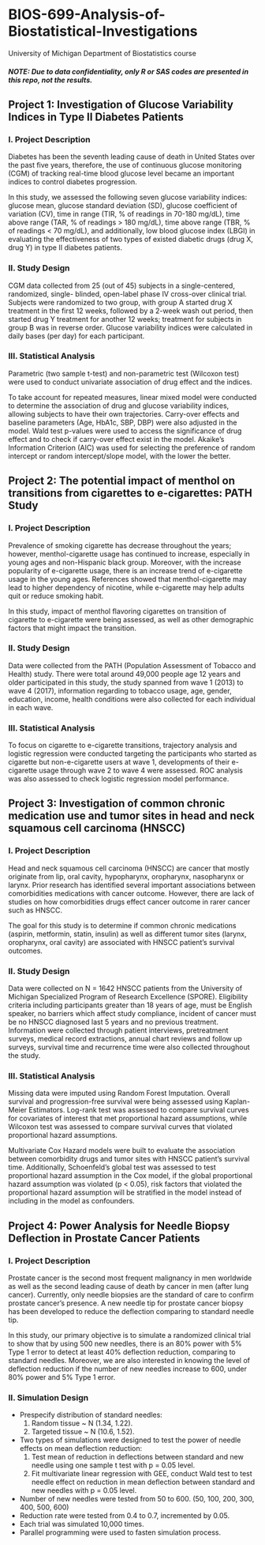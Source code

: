 # BIOS-699-Analysis-of-Biostatistical-Investigations
University of Michigan Department of Biostatistics course
##### NOTE: Due to data confidentiality, only R or SAS codes are presented in this repo, not the results.
## Project 1: Investigation of Glucose Variability Indices in Type II Diabetes Patients
### I. Project Description
Diabetes has been the seventh leading cause of death in United States over the past five years, therefore, the use of continuous glucose monitoring (CGM) of tracking real-time blood glucose level became an important indices to control diabetes progression.   

In this study, we assessed the following seven glucose variability indices: glucose mean, glucose standard deviation (SD), glucose coefficient of variation (CV), time in range (TIR, % of readings in 70-180 mg/dL), time above range (TAR, % of readings > 180 mg/dL), time above range (TBR, % of readings < 70 mg/dL), and additionally, low blood glucose index (LBGI) in evaluating the effectiveness of two types of existed diabetic drugs (drug X, drug Y) in type II diabetes patients.

### II. Study Design
CGM data collected from 25 (out of 45) subjects in a single-centered, randomized, single- blinded, open-label phase IV cross-over clinical trial. Subjects were randomized to two group, with group A started drug X treatment in the first 12 weeks, followed by a 2-week wash out period, then started drug Y treatment for another 12 weeks; treatment for subjects in group B was in reverse order. Glucose variability indices were calculated in daily bases (per day) for each participant. 

### III. Statistical Analysis
Parametric (two sample t-test) and non-parametric test (Wilcoxon test) were used to conduct univariate association of drug effect and the indices.  

To take account for repeated measures, linear mixed model were conducted to determine the association of drug and glucose variability indices, allowing subjects to have their own trajectories. Carry-over effects and baseline parameters (Age, HbA1c, SBP, DBP) were also adjusted in the model. Wald test p-values were used to access the significance of drug effect and to check if carry-over effect exist in the model. Akaike’s Information Criterion (AIC) was used for selecting the preference of random intercept or random intercept/slope model, with the lower the better.


## Project 2: The potential impact of menthol on transitions from cigarettes to e-cigarettes: PATH Study
### I. Project Description
Prevalence of smoking cigarette has decrease throughout the years; however, menthol-cigarette usage has continued to increase, especially in young ages and non-Hispanic black group. Moreover, with the increase popularity of e-cigarette usage, there is an increase trend of e-cigarette usage in the young ages. References showed that menthol-cigarette may lead to higher dependency of nicotine, while e-cigarette may help adults quit or reduce smoking habit.    

In this study, impact of menthol flavoring cigarettes on transition of cigarette to e-cigarette were being assessed, as well as other demographic factors that might impact the transition.

### II. Study Design
Data were collected from the PATH (Population Assessment of Tobacco and Health) study. There were total around 49,000 people age 12 years and older participated in this study, the study spanned from wave 1 (2013) to wave 4 (2017), information regarding to tobacco usage, age, gender, education, income, health conditions were also collected for each individual in each wave.

### III. Statistical Analysis
To focus on cigarette to e-cigarette transitions, trajectory analysis and logistic regression were conducted targeting the participants who started as cigarette but non-e-cigarette users at wave 1, developments of their e-cigarette usage through wave 2 to wave 4 were assessed. ROC analysis was also assessed to check logistic regression model performance.

## Project 3: Investigation of common chronic medication use and tumor sites in head and neck squamous cell carcinoma (HNSCC)
### I. Project Description
Head and neck squamous cell carcinoma (HNSCC) are cancer that mostly originate from lip, oral cavity, hypopharynx, oropharynx, nasopharynx or larynx. Prior research has identified several important associations between comorbidities medications with cancer outcome. However, there are lack of studies on how comorbidities drugs effect cancer outcome in rarer cancer such as HNSCC.   

The goal for this study is to determine if common chronic medications (aspirin, metformin, statin, insulin) as well as different tumor sites (larynx, oropharynx, oral cavity) are associated with HNSCC patient’s survival outcomes.

### II. Study Design
Data were collected on N = 1642 HNSCC patients from the University of Michigan Specialized Program of Research Excellence (SPORE). Eligibility criteria including participants greater than 18 years of age, must be English speaker, no barriers which affect study compliance, incident of cancer must be no HNSCC diagnosed last 5 years and no previous treatment. Information were collected through patient interviews, pretreatment surveys, medical record extractions, annual chart reviews and follow up surveys, survival time and recurrence time were also collected throughout the study. 

### III. Statistical Analysis
Missing data were imputed using Random Forest Imputation. Overall survival and progression-free survival were being assessed using Kaplan-Meier Estimators. Log-rank test was assessed to compare survival curves for covariates of interest that met proportional hazard assumptions, while Wilcoxon test was assessed to compare survival curves that violated proportional hazard assumptions.   

Multivariate Cox Hazard models were built to evaluate the association between comorbidity drugs and tumor sites with HNSCC patient’s survival time. Additionally, Schoenfeld’s global test was assessed to test proportional hazard assumption in the Cox model, if the global proportional hazard assumption was violated (p < 0.05), risk factors that violated the proportional hazard assumption will be stratified in the model instead of including in the model as confounders.  

## Project 4: Power Analysis for Needle Biopsy Deflection in Prostate Cancer Patients
### I. Project Description 
Prostate cancer is the second most frequent malignancy in men worldwide as well as the second leading cause of death by cancer in men (after lung cancer). Currently, only needle biopsies are the standard of care to confirm prostate cancer’s presence. A new needle tip for prostate cancer biopsy has been developed to reduce the deflection comparing to standard needle tip.  

In this study, our primary objective is to simulate a randomized clinical trial to show that by using 500 new needles, there is an 80% power with 5% Type 1 error to detect at least 40% deflection reduction, comparing to standard needles. Moreover, we are also interested in knowing the level of deflection reduction if the number of new needles increase to 600, under 80% power and 5% Type 1 error.

### II. Simulation Design 
* Prespecify distribution of standard needles:  
  1. Random tissue ~ N (1.34, 1.22).   
  2. Targeted tissue ~ N (10.6, 1.52).  
* Two types of simulations were designed to test the power of needle effects on mean deflection reduction:  
  1. Test mean of reduction in deflections between standard and new needle using one sample t test with p = 0.05 level.   
  2. Fit multivariate linear regression with GEE, conduct Wald test to test needle effect on reduction in mean deflection between standard and new needles with p = 0.05 level.   
* Number of new needles were tested from 50 to 600. (50, 100, 200, 300, 400, 500, 600)
* Reduction rate were tested from 0.4 to 0.7, incremented by 0.05.
* Each trial was simulated 10,000 times.
* Parallel programming were used to fasten simulation process.
